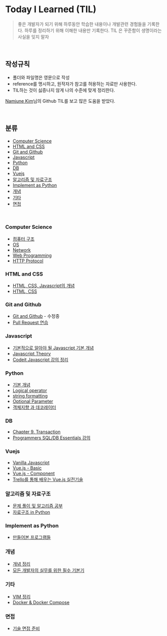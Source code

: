 # Today I Learned (TIL)

> 좋은 개발자가 되기 위해 하루동안 학습한 내용이나 개발관련 경험들을 기록한다.
> 하루를 정리하기 위해 이해한 내용만 기록한다.
> TIL 은 꾸준함이 생명이라는 사실을 잊지 말자

<br>

## 작성규칙

- 폴더와 파일명은 영문으로 작성
- reference를 명시하고, 원작자가 참고를 허용하는 자료만 사용한다.
- TIL하는 것이 싫증나지 않게 나의 수준에 맞게 정리한다.

[Namjune Kim](https://github.com/namjunemy)님의 Github TIL를 보고 많은 도움을 받았다.

<br>

## 분류

+ [Computer Science](#computer-science)
+ [HTML and CSS](#html-and-css)
+ [Git and Github](#git-and-github)
+ [Javascript](#javascript)
+ [Python](#python)
+ [DB](#db)
+ [Vuejs](#vuejs)
+ [알고리즘 및 자료구조](#알고리즘-및-자료구조)
+ [Implement as Python](#implement-as-python)
+ [개념](#개념)
+ [기타](#기타)
+ [면접](#면접)

<br>

### Computer Science

- [컴퓨터 구조](https://github.com/kdh92417/TIL/blob/master/cs/computer_structure.md)
- [OS](https://github.com/kdh92417/TIL/blob/master/cs/os.md)
- [Network](https://github.com/kdh92417/TIL/blob/master/cs/network.md)
- [Web Programming](https://github.com/kdh92417/TIL/blob/master/cs/web_programming.md)
- [HTTP Protocol](https://github.com/kdh92417/TIL/blob/master/cs/http_protocol.md)

### HTML and CSS

- [HTML, CSS, Javascript의 개념](https://github.com/kdh92417/TIL/blob/master/html_css/basic_language_of_web.md)
- [HTML, CSS](https://github.com/kdh92417/TIL/blob/master/html_css/html_css.md)

### Git and Github

- [Git and Github](https://github.com/kdh92417/TIL/blob/master/git/git_and_github.md) - 수정중
- [Pull Request 연습](https://github.com/kdh92417/TIL/blob/master/git/pullrequest_practice.md)

### Javascript

- [기본적으로 알아야 될 Javascript 기본 개념](https://github.com/kdh92417/TIL/blob/master/javascript/javascript_basic.md)
- [Javascript Theory](https://github.com/kdh92417/TIL/blob/master/javascript/javascript_theory.md)
- [Codeit Javascript 강의 정리](https://github.com/kdh92417/TIL/blob/master/javascript/codeit_javascript.md)

### Python

- [기본 개념](https://github.com/kdh92417/TIL/blob/master/python/basic_theory_in_python.md)
- [Logical operator](https://github.com/kdh92417/TIL/blob/master/python/logical_operator.md)
- [string formatting](https://github.com/kdh92417/TIL/blob/master/python/string_formatting.md)
- [Optional Parameter](https://github.com/kdh92417/TIL/blob/master/python/optional_parameter.md)
- [객체지향 과 데코레이터](https://github.com/kdh92417/TIL/blob/master/python/dependency)

### DB

- [Chapter 9. Transaction](https://github.com/kdh92417/TIL/blob/master/db/ms_sql.md)
- [Programmers SQL/DB Essentials 강의](https://github.com/kdh92417/TIL/blob/master/db/programmers_sql_essentials/readme.md)

### Vuejs

- [Vanilla Javascript](https://github.com/kdh92417/TIL/blob/master/vuejs/vanilla_javascript.md)
- [Vue.js - Basic](https://github.com/kdh92417/TIL/blob/master/vuejs/vuejs.md)
- [Vue.js - Component](https://github.com/kdh92417/TIL/blob/master/vuejs/components.md)
- [Trello를 통해 배우는 Vue.js 실전기술](https://github.com/kdh92417/TIL/blob/master/vuejs/trello_vuejs.md)

### 알고리즘 및 자료구조

- [문제 풀이 및 알고리즘 공부](https://github.com/kdh92417/TIL/blob/master/algorithm/algorithm.md)
- [자료구조 in Python](https://github.com/kdh92417/TIL/blob/master/data_structure/data_structure.md)

### Implement as Python

- [만들어본 프로그램들](https://github.com/kdh92417/TIL/blob/master/program/readme.md)

### 개념

- [개념 정리](https://github.com/kdh92417/TIL/blob/master/data/unknown_theory.md)
- [모든 개발자의 실무를 위한 필수 기본기](https://github.com/kdh92417/TIL/blob/master/basic/essential_basic_skills/essential_basic_skills.md)

### 기타

- [VIM 정리](https://github.com/kdh92417/TIL/blob/master/etc/vim.md)
- [Docker & Docker Compose](https://github.com/kdh92417/TIL/blob/master/etc/docker.md)

### 면접

- [기술 면접 준비](https://github.com/kdh92417/TIL/blob/master/etc/technical_interview.md)



